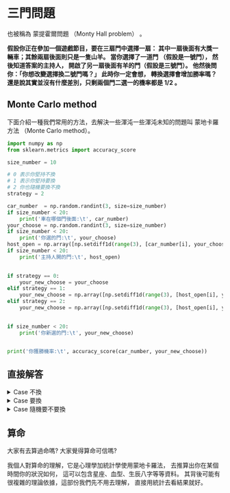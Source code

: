 <script src="https://cdn.mathjax.org/mathjax/latest/MathJax.js?config=TeX-AMS-MML_HTMLorMML" type="text/javascript"></script>
<script type="text/x-mathjax-config">
MathJax.Hub.Config({
    tex2jax: {
    inlineMath: [ ["$","$"], ["\(","\)"] ],
    processEscapes: true
    }
});
</script>



# 三門問題

也被稱為 蒙提霍爾問題 （Monty Hall problem） 。

**假設你正在參加一個遊戲節目，要在三扇門中選擇一扇：
其中一扇後面有大獎一輛車；其餘兩扇後面則只是一隻山羊。
當你選擇了一道門 （假設是一號門），
然後知道答案的主持人，
開啟了另一扇後面有羊的門（假設是三號門）。
他然後問你：「你想改變選擇換二號門嗎？」
此時你一定會想，
轉換選擇會增加勝率嗎？
還是說其實並沒有什麼差別，只剩兩個門二選一的機率都是 $1/2$ 。**


## Monte Carlo method

下面介紹一種我們常用的方法，去解決一些渾沌一些渾沌未知的問題叫 蒙地卡羅方法
（Monte Carlo method）。




```python 
import numpy as np
from sklearn.metrics import accuracy_score

size_number = 10

# 0 表示你堅持不換
# 1 表示你堅持要換
# 2 你也隨機要換不換
strategy = 2

car_number  = np.random.randint(3, size=size_number)
if size_number < 20:
    print('車在哪個門後面:\t', car_number)
your_choose = np.random.randint(3, size=size_number)
if size_number < 20:
    print('你選的門:\t', your_choose)
host_open = np.array([np.setdiff1d(range(3), [car_number[i], your_choose[i]])[0] for i in range(size_number)])
if size_number < 20:
    print('主持人開的門:\t', host_open)

    
if strategy == 0:
    your_new_choose = your_choose
elif strategy == 1:
    your_new_choose = np.array([np.setdiff1d(range(3), [host_open[i], your_choose[i]])[0] for i in range(size_number)])
elif strategy == 2:
    your_new_choose = np.array([np.setdiff1d(range(3), [host_open[i], your_choose[i]])[0] if np.random.randint(2)==1 else your_choose[i] for i in range(size_number)])
    

if size_number < 20:
    print('你新選的門:\t', your_new_choose)


print('你獲勝機率:\t', accuracy_score(car_number, your_new_choose)) 


```


## 直接解答


<details>
<summary> Case 不換 </summary>
我們假設我們堅持不換，下面可以分為兩種情況 <br>

Case 1 : 第一次就猜中 <br>

這個情況機率是 $1/3$ ， 因為有三個門，只有一個門後面是車。 <br>

Case 2 : 第一次沒猜中 <br>

這個情況機率是 $2/3$ ， 因為有三個門，只有一個門後面是車。

</details>


<details>
<summary> Case 要換 </summary>
我們假設我們堅持要換，下面可以分為兩種情況 <br>

Case 1 : 第一次就猜中 <br>

這個情況機率是 $1/3$ ， 如果堅持要換那最後結局是不中。 <br>

Case 2 : 第一次沒猜中 <br>

這個情況機率是 $2/3$ ， 如果堅持要換那最後結局是中。 <br>

Example  <br>

如果不能想像我們來舉個例子，假設有 $A,B,C$ 三個門
，車子在 $C$ 門，那 Case 1，就是你猜 $A$ 或 $B$，
假設是 $A$ ，主持人打開 $B$ ，那你要不要換。

</details>


<details>
<summary> Case 隨機要不要換 </summary>
因為主持人會打開一個不中的門，所以如果你是隨機的話，中與不中機率就變為一半。
</details>




## 算命

大家有去算過命嗎? 大家覺得算命可信嗎? <br>

我個人對算命的理解，它是心理學加統計學使用蒙地卡羅法，
去推算出你在某個時間你的狀況如何，
這可以包含星座、血型、生辰八字等等資料。
其背後可能有很複雜的理論依據，這部份我們先不用去理解，
直接用統計去看結果就好。



